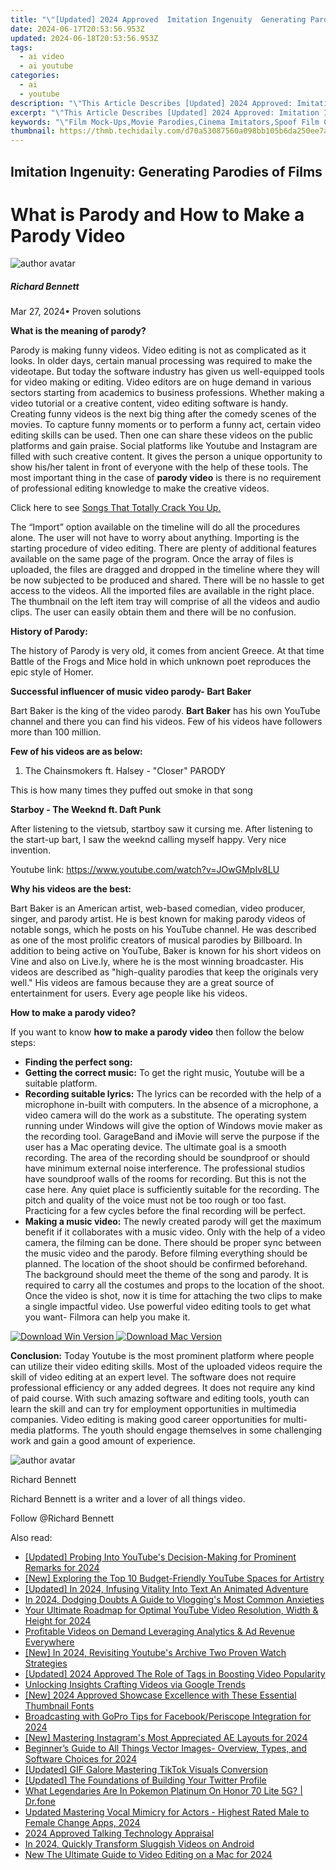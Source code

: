 ```yaml
---
title: "\"[Updated] 2024 Approved  Imitation Ingenuity  Generating Parodies of Films\""
date: 2024-06-17T20:53:56.953Z
updated: 2024-06-18T20:53:56.953Z
tags:
  - ai video
  - ai youtube
categories:
  - ai
  - youtube
description: "\"This Article Describes [Updated] 2024 Approved: Imitation Ingenuity: Generating Parodies of Films\""
excerpt: "\"This Article Describes [Updated] 2024 Approved: Imitation Ingenuity: Generating Parodies of Films\""
keywords: "\"Film Mock-Ups,Movie Parodies,Cinema Imitators,Spoof Film Creation,Laughable Film Fakes,Cinematic Caricatures,Copycat Movies\""
thumbnail: https://thmb.techidaily.com/d70a53087560a098bb105b6da250ee7a060b663d95025554525e6d2ddaef6a7e.jpg
---
```


## Imitation Ingenuity: Generating Parodies of Films

# What is Parody and How to Make a Parody Video

![author avatar](https://images.wondershare.com/filmora/article-images/richard-bennett.jpg)

##### Richard Bennett

 Mar 27, 2024• Proven solutions

**What is the meaning of parody?**

Parody is making funny videos. Video editing is not as complicated as it looks. In older days, certain manual processing was required to make the videotape. But today the software industry has given us well-equipped tools for video making or editing. Video editors are on huge demand in various sectors starting from academics to business professions. Whether making a video tutorial or a creative content, video editing software is handy. Creating funny videos is the next big thing after the comedy scenes of the movies. To capture funny moments or to perform a funny act, certain video editing skills can be used. Then one can share these videos on the public platforms and gain praise. Social platforms like Youtube and Instagram are filled with such creative content. It gives the person a unique opportunity to show his/her talent in front of everyone with the help of these tools. The most important thing in the case of **parody video** is there is no requirement of professional editing knowledge to make the creative videos.

Click here to see [Songs That Totally Crack You Up.](https://tools.techidaily.com/wondershare/filmora/download/)

The “Import” option available on the timeline will do all the procedures alone. The user will not have to worry about anything. Importing is the starting procedure of video editing. There are plenty of additional features available on the same page of the program. Once the array of files is uploaded, the files are dragged and dropped in the timeline where they will be now subjected to be produced and shared. There will be no hassle to get access to the videos. All the imported files are available in the right place. The thumbnail on the left item tray will comprise of all the videos and audio clips. The user can easily obtain them and there will be no confusion.

**History of Parody:**

The history of Parody is very old, it comes from ancient Greece. At that time Battle of the Frogs and Mice hold in which unknown poet reproduces the epic style of Homer.

**Successful influencer of music video parody- Bart Baker**

Bart Baker is the king of the video parody. **Bart Baker** has his own YouTube channel and there you can find his videos. Few of his videos have followers more than 100 million.

**Few of his videos are as below:**

1. The Chainsmokers ft. Halsey - "Closer" PARODY

 This is how many times they puffed out smoke in that song

**Starboy - The Weeknd ft. Daft Punk**

After listening to the vietsub, startboy saw it cursing me. After listening to the start-up bart, I saw the weeknd calling myself happy. Very nice invention.

Youtube link: <https://www.youtube.com/watch?v=JOwGMpIv8LU>

**Why his videos are the best:**

Bart Baker is an American artist, web-based comedian, video producer, singer, and parody artist. He is best known for making parody videos of notable songs, which he posts on his YouTube channel. He was described as one of the most prolific creators of musical parodies by Billboard. In addition to being active on YouTube, Baker is known for his short videos on Vine and also on Live.ly, where he is the most winning broadcaster. His videos are described as "high-quality parodies that keep the originals very well." His videos are famous because they are a great source of entertainment for users. Every age people like his videos.

**How to make a parody video?**

If you want to know **how to make a parody video** then follow the below steps:

* **Finding the perfect song:**
* **Getting the correct music:** To get the right music, Youtube will be a suitable platform.
* **Recording suitable lyrics:** The lyrics can be recorded with the help of a microphone in-built with computers. In the absence of a microphone, a video camera will do the work as a substitute. The operating system running under Windows will give the option of Windows movie maker as the recording tool. GarageBand and iMovie will serve the purpose if the user has a Mac operating device. The ultimate goal is a smooth recording. The area of the recording should be soundproof or should have minimum external noise interference. The professional studios have soundproof walls of the rooms for recording. But this is not the case here. Any quiet place is sufficiently suitable for the recording. The pitch and quality of the voice must not be too rough or too fast. Practicing for a few cycles before the final recording will be perfect.
* **Making a music video:** The newly created parody will get the maximum benefit if it collaborates with a music video. Only with the help of a video camera, the filming can be done. There should be proper sync between the music video and the parody. Before filming everything should be planned. The location of the shoot should be confirmed beforehand. The background should meet the theme of the song and parody. It is required to carry all the costumes and props to the location of the shoot. Once the video is shot, now it is time for attaching the two clips to make a single impactful video. Use powerful video editing tools to get what you want- Filmora can help you make it.

[![Download Win Version](https://images.wondershare.com/filmora/guide/download-btn-win.jpg) ](https://tools.techidaily.com/wondershare/filmora/download/) [![Download Mac Version](https://images.wondershare.com/filmora/guide/download-btn-mac.jpg) ](https://tools.techidaily.com/wondershare/filmora/download/)

**Conclusion:** Today Youtube is the most prominent platform where people can utilize their video editing skills. Most of the uploaded videos require the skill of video editing at an expert level. The software does not require professional efficiency or any added degrees. It does not require any kind of paid course. With such amazing software and editing tools, youth can learn the skill and can try for employment opportunities in multimedia companies. Video editing is making good career opportunities for multi-media platforms. The youth should engage themselves in some challenging work and gain a good amount of experience.

![author avatar](https://images.wondershare.com/filmora/article-images/richard-bennett.jpg)

Richard Bennett

Richard Bennett is a writer and a lover of all things video.

Follow @Richard Bennett


<ins class="adsbygoogle"
     style="display:block"
     data-ad-format="autorelaxed"
     data-ad-client="ca-pub-7571918770474297"
     data-ad-slot="1223367746"></ins>



<ins class="adsbygoogle"
     style="display:block"
     data-ad-client="ca-pub-7571918770474297"
     data-ad-slot="8358498916"
     data-ad-format="auto"
     data-full-width-responsive="true"></ins>

<span class="atpl-alsoreadstyle">Also read:</span>
<div><ul>
<li><a href="https://youtube-lab.techidaily.com/ed-probing-into-youtubes-decision-making-for-prominent-remarks-for-2024/"><u>[Updated] Probing Into YouTube's Decision-Making for Prominent Remarks for 2024</u></a></li>
<li><a href="https://youtube-lab.techidaily.com/xploring-the-top-10-budget-friendly-youtube-spaces-for-artistry/"><u>[New] Exploring the Top 10 Budget-Friendly YouTube Spaces for Artistry</u></a></li>
<li><a href="https://youtube-lab.techidaily.com/ed-in-2024-infusing-vitality-into-text-an-animated-adventure/"><u>[Updated] In 2024, Infusing Vitality Into Text  An Animated Adventure</u></a></li>
<li><a href="https://youtube-lab.techidaily.com/24-dodging-doubts-a-guide-to-vloggings-most-common-anxieties/"><u>In 2024, Dodging Doubts  A Guide to Vlogging's Most Common Anxieties</u></a></li>
<li><a href="https://youtube-lab.techidaily.com/ultimate-roadmap-for-optimal-youtube-video-resolution-width-and-height-for-2024/"><u>Your Ultimate Roadmap for Optimal YouTube Video Resolution, Width & Height for 2024</u></a></li>
<li><a href="https://youtube-lab.techidaily.com/table-videos-on-demand-leveraging-analytics-and-ad-revenue-everywhere/"><u>Profitable Videos on Demand  Leveraging Analytics & Ad Revenue Everywhere</u></a></li>
<li><a href="https://youtube-lab.techidaily.com/n-2024-revisiting-youtubes-archive-two-proven-watch-strategies/"><u>[New] In 2024, Revisiting Youtube's Archive  Two Proven Watch Strategies</u></a></li>
<li><a href="https://youtube-lab.techidaily.com/ed-2024-approved-the-role-of-tags-in-boosting-video-popularity/"><u>[Updated] 2024 Approved  The Role of Tags in Boosting Video Popularity</u></a></li>
<li><a href="https://youtube-lab.techidaily.com/king-insights-crafting-videos-via-google-trends/"><u>Unlocking Insights  Crafting Videos via Google Trends</u></a></li>
<li><a href="https://youtube-lab.techidaily.com/024-approved-showcase-excellence-with-these-essential-thumbnail-fonts/"><u>[New] 2024 Approved  Showcase Excellence with These Essential Thumbnail Fonts</u></a></li>
<li><a href="https://facebook-clips.techidaily.com/broadcasting-with-gopro-tips-for-facebookperiscope-integration-for-2024/"><u>Broadcasting with GoPro  Tips for Facebook/Periscope Integration for 2024</u></a></li>
<li><a href="https://instagram-video-files.techidaily.com/new-mastering-instagrams-most-appreciated-ae-layouts-for-2024/"><u>[New] Mastering Instagram's Most Appreciated AE Layouts for 2024</u></a></li>
<li><a href="https://extra-hints.techidaily.com/beginners-guide-to-all-things-vector-images-overview-types-and-software-choices-for-2024/"><u>Beginner’s Guide to All Things Vector Images- Overview, Types, and Software Choices for 2024</u></a></li>
<li><a href="https://tiktok-video-recordings.techidaily.com/updated-gif-galore-mastering-tiktok-visuals-conversion/"><u>[Updated] GIF Galore  Mastering TikTok Visuals Conversion</u></a></li>
<li><a href="https://twitter-videos.techidaily.com/updated-the-foundations-of-building-your-twitter-profile/"><u>[Updated] The Foundations of Building Your Twitter Profile</u></a></li>
<li><a href="https://pokemon-go-android.techidaily.com/what-legendaries-are-in-pokemon-platinum-on-honor-70-lite-5g-drfone-by-drfone-virtual-android/"><u>What Legendaries Are In Pokemon Platinum On Honor 70 Lite 5G? | Dr.fone</u></a></li>
<li><a href="https://sound-tweaking.techidaily.com/updated-mastering-vocal-mimicry-for-actors-highest-rated-male-to-female-change-apps-2024/"><u>Updated Mastering Vocal Mimicry for Actors - Highest Rated Male to Female Change Apps, 2024</u></a></li>
<li><a href="https://on-screen-recording.techidaily.com/2024-approved-talking-technology-appraisal/"><u>2024 Approved  Talking Technology Appraisal</u></a></li>
<li><a href="https://extra-guidance.techidaily.com/in-2024-quickly-transform-sluggish-videos-on-android/"><u>In 2024, Quickly Transform Sluggish Videos on Android</u></a></li>
<li><a href="https://video-creation-software.techidaily.com/new-the-ultimate-guide-to-video-editing-on-a-mac-for-2024/"><u>New The Ultimate Guide to Video Editing on a Mac for 2024</u></a></li>
</ul></div>
